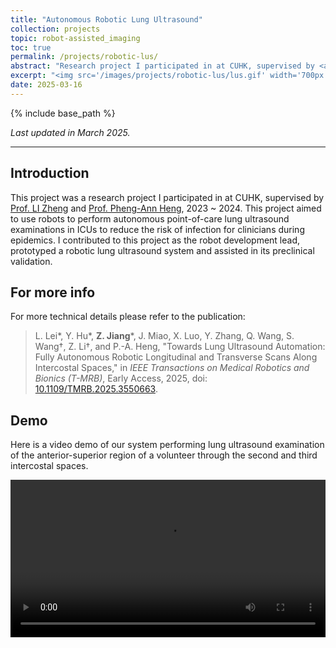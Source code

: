 ```yaml
---
title: "Autonomous Robotic Lung Ultrasound"
collection: projects
topic: robot-assisted_imaging
toc: true
permalink: /projects/robotic-lus/
abstract: "Research project I participated in at CUHK, supervised by <a href='https://www.surgery.cuhk.edu.hk/profile.asp?alias=zli'>Prof. LI Zheng</a> and <a href='https://www.cse.cuhk.edu.hk/people/faculty/pheng-ann-heng/'>Prof. Pheng-Ann Heng</a>, 2023 ~ 2024. This project aimed to use robots to perform autonomous point-of-care lung ultrasound examinations in ICUs to reduce the risk of infection for clinicians during epidemics. I contributed to this project as the robot development lead, prototyped a robotic lung ultrasound system and assisted in its preclinical validation. "
excerpt: "<img src='/images/projects/robotic-lus/lus.gif' width='700px'>"
date: 2025-03-16
---
```


{% include base_path %}

*Last updated in March 2025.*

---

## Introduction

This project was a research project I participated in at CUHK, supervised by [Prof. LI Zheng](https://www.surgery.cuhk.edu.hk/profile.asp?alias=zli) and [Prof. Pheng-Ann Heng](https://www.cse.cuhk.edu.hk/people/faculty/pheng-ann-heng/), 2023 ~ 2024. This project aimed to use robots to perform autonomous point-of-care lung ultrasound examinations in ICUs to reduce the risk of infection for clinicians during epidemics. I contributed to this project as the robot development lead, prototyped a robotic lung ultrasound system and assisted in its preclinical validation. 

## For more info

For more technical details please refer to the publication:
> L. Lei\*, Y. Hu\*, **Z. Jiang**\*, J. Miao, X. Luo, Y. Zhang, Q. Wang, S. Wang&dagger;, Z. Li&dagger;, and P.-A. Heng, "Towards Lung Ultrasound Automation: Fully Autonomous Robotic Longitudinal and Transverse Scans Along Intercostal Spaces," in _IEEE Transactions on Medical Robotics and Bionics (T-MRB)_, Early Access, 2025, doi: [10.1109/TMRB.2025.3550663](https://doi.org/10.1109/TMRB.2025.3550663).

## Demo

Here is a video demo of our system performing lung ultrasound examination of the anterior-superior region of a volunteer through the second and third intercostal spaces.

<video controls style="width: 100%; height: auto;" controlsList="nodownload" oncontextmenu="return false;" preload="auto">
  <source src="/files/webm/lus.webm" type="video/webm">
  Your browser does not support the video tag.
</video>

